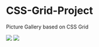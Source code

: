 # CSS-Grid-Project
Picture Gallery based on CSS Grid

![](https://github.com/klynsaha/css-grid-project/blob/master/css%20grid/images/sample_image_1.png)
![](https://github.com/klynsaha/css-grid-project/blob/master/css%20grid/images/sample_image_2.png)
